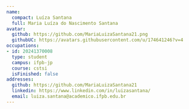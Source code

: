 ```yaml
---
name:
  compact: Luíza Santana
  full: Maria Luíza do Nascimento Santana
avatar:
  github: https://github.com/MariaLuizaSantana21.png
  githubUC: https://avatars.githubusercontent.com/u/174641246?v=4
occupations:
- id: 20241370008
  type: student
  campus: ifpb-jp
  course: cstsi
  isFinished: false
addresses:
  github: https://github.com/MariaLuizaSantana21
  linkedin: https://www.linkedin.com/in/luizasantana/
  email: luiza.santana@academico.ifpb.edu.br
---
```

